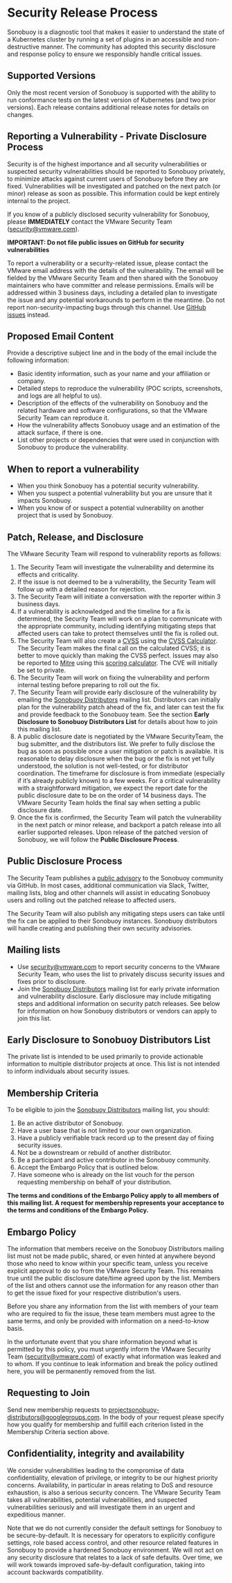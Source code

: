 # Security Release Process

Sonobuoy is a diagnostic tool that makes it easier to understand the
state of a Kubernetes cluster by running a set of plugins in an accessible and non-destructive manner. The community has adopted this security disclosure and response policy to ensure we responsibly handle critical issues.


## Supported Versions

Only the most recent version of Sonobuoy is supported 
with the ability to run conformance tests on the latest version of
Kubernetes (and two prior versions).  Each release contains additional 
release notes for details on changes.


## Reporting a Vulnerability - Private Disclosure Process

Security is of the highest importance and all security vulnerabilities or suspected security vulnerabilities should be reported to Sonobuoy privately, to minimize attacks against current users of Sonobuoy before they are fixed. Vulnerabilities will be investigated and patched on the next patch (or minor) release as soon as possible. This information could be kept entirely internal to the project.

If you know of a publicly disclosed security vulnerability for Sonobuoy, please **IMMEDIATELY** contact the VMware Security Team (security@vmware.com).



**IMPORTANT: Do not file public issues on GitHub for security vulnerabilities**

To report a vulnerability or a security-related issue, please contact the VMware email address with the details of the vulnerability. The email will be fielded by the VMware Security Team and then shared with the Sonobuoy maintainers who have committer and release permissions. Emails will be addressed within 3 business days, including a detailed plan to investigate the issue and any potential workarounds to perform in the meantime. Do not report non-security-impacting bugs through this channel. Use [GitHub issues](https://github.com/vmware-tanzu/sonobuoy/issues) instead.


## Proposed Email Content

Provide a descriptive subject line and in the body of the email include the following information:



*   Basic identity information, such as your name and your affiliation or company.
*   Detailed steps to reproduce the vulnerability  (POC scripts, screenshots, and logs are all helpful to us).
*   Description of the effects of the vulnerability on Sonobuoy and the related hardware and software configurations, so that the VMware Security Team can reproduce it.
*   How the vulnerability affects Sonobuoy usage and an estimation of the attack surface, if there is one.
*   List other projects or dependencies that were used in conjunction with Sonobuoy to produce the vulnerability.




## When to report a vulnerability



*   When you think Sonobuoy has a potential security vulnerability.
*   When you suspect a potential vulnerability but you are unsure that it impacts Sonobuoy.
*   When you know of or suspect a potential vulnerability on another project that is used by Sonobuoy.




## Patch, Release, and Disclosure

The VMware Security Team will respond to vulnerability reports as follows:





1. The Security Team will investigate the vulnerability and determine its effects and criticality.
2. If the issue is not deemed to be a vulnerability, the Security Team will follow up with a detailed reason for rejection.
3. The Security Team will initiate a conversation with the reporter within 3 business days.
4. If a vulnerability is acknowledged and the timeline for a fix is determined, the Security Team will work on a plan to communicate with the appropriate community, including identifying mitigating steps that affected users can take to protect themselves until the fix is rolled out.
5. The Security Team will also create a [CVSS](https://www.first.org/cvss/specification-document) using the [CVSS Calculator](https://www.first.org/cvss/calculator/3.0). The Security Team makes the final call on the calculated CVSS; it is better to move quickly than making the CVSS perfect. Issues may also be reported to [Mitre](https://cve.mitre.org/) using this [scoring calculator](https://nvd.nist.gov/vuln-metrics/cvss/v3-calculator). The CVE will initially be set to private.
6. The Security Team will work on fixing the vulnerability and perform internal testing before preparing to roll out the fix.
7. The Security Team will provide early disclosure of the vulnerability by emailing the [Sonobuoy Distributors](https://groups.google.com/g/projectsonobuoy-distributors) mailing list. Distributors can initially plan for the vulnerability patch ahead of the fix, and later can test the fix and provide feedback to the Sonobuoy team. See the section **Early Disclosure to Sonobuoy Distributors List** for details about how to join this mailing list. 
8. A public disclosure date is negotiated by the VMware SecurityTeam, the bug submitter, and the distributors list. We prefer to fully disclose the bug as soon as possible once a user mitigation or patch is available. It is reasonable to delay disclosure when the bug or the fix is not yet fully understood, the solution is not well-tested, or for distributor coordination. The timeframe for disclosure is from immediate (especially if it’s already publicly known) to a few weeks. For a critical vulnerability with a straightforward mitigation, we expect the report date for the public disclosure date to be on the order of 14 business days. The VMware Security Team holds the final say when setting a public disclosure date.
9. Once the fix is confirmed, the Security Team will patch the vulnerability in the next patch or minor release, and backport a patch release into all earlier supported releases. Upon release of the patched version of Sonobuoy, we will follow the **Public Disclosure Process**.


## Public Disclosure Process

The Security Team publishes a [public advisory](https://github.com/vmware-tanzu/sonobuoy/security/advisories) to the Sonobuoy community via GitHub. In most cases, additional communication via Slack, Twitter, mailing lists, blog and other channels will assist in educating Sonobuoy users and rolling out the patched release to affected users.

The Security Team will also publish any mitigating steps users can take until the fix can be applied to their Sonobuoy instances. Sonobuoy distributors will handle creating and publishing their own security advisories.




## Mailing lists



*   Use security@vmware.com to report security concerns to the VMware Security Team, who uses the list to privately discuss security issues and fixes prior to disclosure.
*   Join the [Sonobuoy Distributors](https://groups.google.com/g/projectsonobuoy-distributors) mailing list for early private information and vulnerability disclosure. Early disclosure may include mitigating steps and additional information on security patch releases. See below for information on how Sonobuoy distributors or vendors can apply to join this list.


## Early Disclosure to Sonobuoy Distributors List

The private list is intended to be used primarily to provide actionable information to multiple distributor projects at once. This list is not intended to inform individuals about security issues.


## Membership Criteria

To be eligible to join the [Sonobuoy Distributors](https://groups.google.com/g/projectsonobuoy-distributors) mailing list, you should:



1. Be an active distributor of Sonobuoy.
2. Have a user base that is not limited to your own organization.
3. Have a publicly verifiable track record up to the present day of fixing security issues.
4. Not be a downstream or rebuild of another distributor.
5. Be a participant and active contributor in the Sonobuoy community.
6. Accept the Embargo Policy that is outlined below.
7. Have someone who is already on the list vouch for the person requesting membership on behalf of your distribution.

**The terms and conditions of the Embargo Policy apply to all members of this mailing list. A request for membership represents your acceptance to the terms and conditions of the Embargo Policy.**


## Embargo Policy

The information that members receive on the Sonobuoy Distributors mailing list must not be made public, shared, or even hinted at anywhere beyond those who need to know within your specific team, unless you receive explicit approval to do so from the VMware Security Team. This remains true until the public disclosure date/time agreed upon by the list. Members of the list and others cannot use the information for any reason other than to get the issue fixed for your respective distribution's users.

Before you share any information from the list with members of your team who are required to fix the issue, these team members must agree to the same terms, and only be provided with information on a need-to-know basis.

In the unfortunate event that you share information beyond what is permitted by this policy, you must urgently inform the VMware Security Team (security@vmware.com) of exactly what information was leaked and to whom. If you continue to leak information and break the policy outlined here, you will be permanently removed from the list.




## Requesting to Join

Send new membership requests to projectsonobuoy-distributors@googlegroups.com. In the body of your request please specify how you qualify for membership and fulfill each criterion listed in the Membership Criteria section above.


## Confidentiality, integrity and availability

We consider vulnerabilities leading to the compromise of data confidentiality, elevation of privilege, or integrity to be our highest priority concerns. Availability, in particular in areas relating to DoS and resource exhaustion, is also a serious security concern. The VMware Security Team takes all vulnerabilities, potential vulnerabilities, and suspected vulnerabilities seriously and will investigate them in an urgent and expeditious manner.

Note that we do not currently consider the default settings for Sonobuoy to be secure-by-default. It is necessary for operators to explicitly configure settings, role based access control, and other resource related features in Sonobuoy to provide a hardened Sonobuoy environment. We will not act on any security disclosure that relates to a lack of safe defaults. Over time, we will work towards improved safe-by-default configuration, taking into account backwards compatibility.
